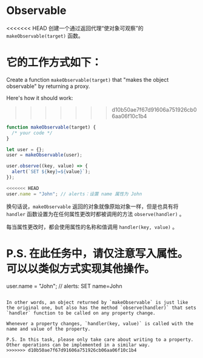 
# Observable

<<<<<<< HEAD
创建一个通过返回代理“使对象可观察”的 `makeObservable(target)` 函数。

它的工作方式如下：
=======
Create a function `makeObservable(target)` that "makes the object observable" by returning a proxy.

Here's how it should work:
>>>>>>> d10b50ae7f67d91606a751926cb06aa06f10c1b4

```js run
function makeObservable(target) {
  /* your code */
}

let user = {};
user = makeObservable(user);

user.observe((key, value) => {
  alert(`SET ${key}=${value}`);
});

<<<<<<< HEAD
user.name = "John"; // alerts：设置 name 属性为 John
```

换句话说，`makeObservable` 返回的对象就像原始对象一样，但是也具有将 `handler` 函数设置为在任何属性更改时都被调用的方法 `observe(handler)` 。

每当属性更改时，都会使用属性的名称和值调用 `handler(key, value)` 。

P.S. 在此任务中，请仅注意写入属性。可以以类似方式实现其他操作。
=======
user.name = "John"; // alerts: SET name=John
```

In other words, an object returned by `makeObservable` is just like the original one, but also has the method `observe(handler)` that sets `handler` function to be called on any property change.

Whenever a property changes, `handler(key, value)` is called with the name and value of the property.

P.S. In this task, please only take care about writing to a property. Other operations can be implemented in a similar way.
>>>>>>> d10b50ae7f67d91606a751926cb06aa06f10c1b4
